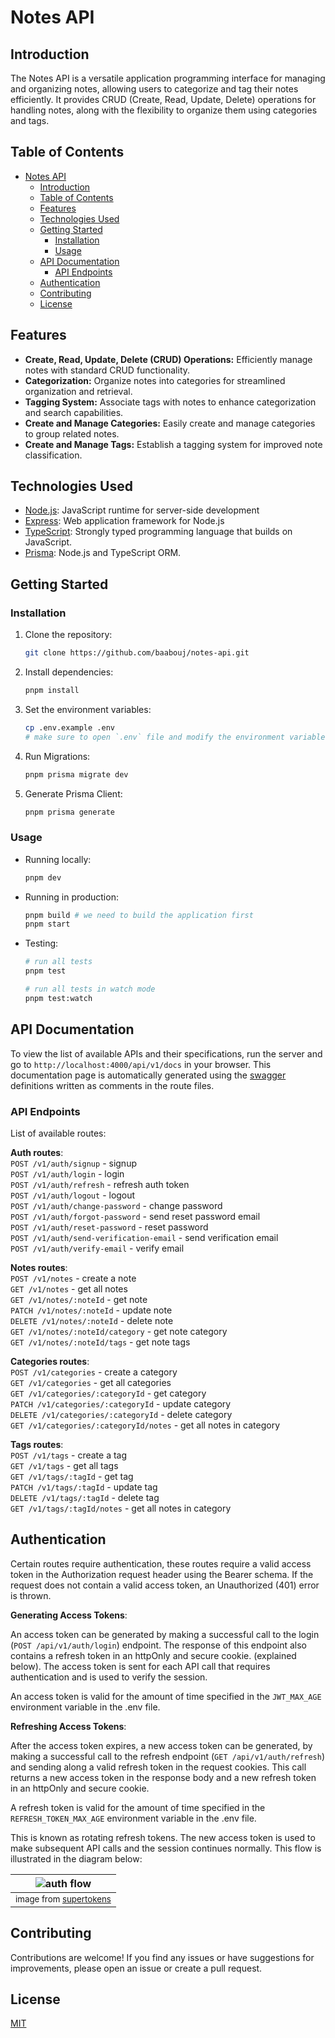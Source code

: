 # Notes API

## Introduction

The Notes API is a versatile application programming interface for managing and organizing notes, allowing users to categorize and tag their notes efficiently. It provides CRUD (Create, Read, Update, Delete) operations for handling notes, along with the flexibility to organize them using categories and tags.

## Table of Contents

- [Notes API](#notes-api)
  - [Introduction](#introduction)
  - [Table of Contents](#table-of-contents)
  - [Features](#features)
  - [Technologies Used](#technologies-used)
  - [Getting Started](#getting-started)
    - [Installation](#installation)
    - [Usage](#usage)
  - [API Documentation](#api-documentation)
    - [API Endpoints](#api-endpoints)
  - [Authentication](#authentication)
  - [Contributing](#contributing)
  - [License](#license)

## Features

- **Create, Read, Update, Delete (CRUD) Operations:** Efficiently manage notes with standard CRUD functionality.
- **Categorization:** Organize notes into categories for streamlined organization and retrieval.
- **Tagging System:** Associate tags with notes to enhance categorization and search capabilities.
- **Create and Manage Categories:** Easily create and manage categories to group related notes.
- **Create and Manage Tags:** Establish a tagging system for improved note classification.

## Technologies Used

- [Node.js](https://nodejs.org/): JavaScript runtime for server-side development
- [Express](https://expressjs.com/): Web application framework for Node.js
- [TypeScript](https://www.typescriptlang.org/): Strongly typed programming language that builds on JavaScript.
- [Prisma](https://www.prisma.io/): Node.js and TypeScript ORM.

## Getting Started

### Installation

1. Clone the repository:

   ```bash
   git clone https://github.com/baabouj/notes-api.git
   ```

2. Install dependencies:

   ```bash
   pnpm install
   ```

3. Set the environment variables:

   ```bash
   cp .env.example .env
   # make sure to open `.env` file and modify the environment variables (if needed)
   ```

4. Run Migrations:

   ```bash
   pnpm prisma migrate dev
   ```

5. Generate Prisma Client:

   ```bash
   pnpm prisma generate
   ```

### Usage

- Running locally:

  ```bash
  pnpm dev
  ```

- Running in production:

  ```bash
  pnpm build # we need to build the application first
  pnpm start
  ```

- Testing:

  ```bash
  # run all tests
  pnpm test

  # run all tests in watch mode
  pnpm test:watch
  ```

## API Documentation

To view the list of available APIs and their specifications, run the server and go to `http://localhost:4000/api/v1/docs` in your browser. This documentation page is automatically generated using the [swagger](https://swagger.io/) definitions written as comments in the route files.

### API Endpoints

List of available routes:

**Auth routes**:\
`POST /v1/auth/signup` - signup\
`POST /v1/auth/login` - login\
`POST /v1/auth/refresh` - refresh auth token\
`POST /v1/auth/logout` - logout\
`POST /v1/auth/change-password` - change password\
`POST /v1/auth/forgot-password` - send reset password email\
`POST /v1/auth/reset-password` - reset password\
`POST /v1/auth/send-verification-email` - send verification email\
`POST /v1/auth/verify-email` - verify email

**Notes routes**:\
`POST /v1/notes` - create a note\
`GET /v1/notes` - get all notes\
`GET /v1/notes/:noteId` - get note\
`PATCH /v1/notes/:noteId` - update note\
`DELETE /v1/notes/:noteId` - delete note\
`GET /v1/notes/:noteId/category` - get note category\
`GET /v1/notes/:noteId/tags` - get note tags

**Categories routes**:\
`POST /v1/categories` - create a category\
`GET /v1/categories` - get all categories\
`GET /v1/categories/:categoryId` - get category\
`PATCH /v1/categories/:categoryId` - update category\
`DELETE /v1/categories/:categoryId` - delete category\
`GET /v1/categories/:categoryId/notes` - get all notes in category

**Tags routes**:\
`POST /v1/tags` - create a tag\
`GET /v1/tags` - get all tags\
`GET /v1/tags/:tagId` - get tag\
`PATCH /v1/tags/:tagId` - update tag\
`DELETE /v1/tags/:tagId` - delete tag\
`GET /v1/tags/:tagId/notes` - get all notes in category

## Authentication

Certain routes require authentication, these routes require a valid access token in the Authorization request header using the Bearer schema. If the request does not contain a valid access token, an Unauthorized (401) error is thrown.

**Generating Access Tokens**:

An access token can be generated by making a successful call to the login (`POST /api/v1/auth/login`) endpoint. The response of this endpoint also contains a refresh token in an httpOnly and secure cookie. (explained below). The access token is sent for each API call that requires authentication and is used to verify the session.

An access token is valid for the amount of time specified in the `JWT_MAX_AGE` environment variable in the .env file.

**Refreshing Access Tokens**:

After the access token expires, a new access token can be generated, by making a successful call to the refresh endpoint (`GET /api/v1/auth/refresh`) and sending along a valid refresh token in the request cookies. This call returns a new access token in the response body and a new refresh token in an httpOnly and secure cookie.

A refresh token is valid for the amount of time specified in the `REFRESH_TOKEN_MAX_AGE` environment variable in the .env file.

This is known as rotating refresh tokens. The new access token is used to make subsequent API calls and the session continues normally. This flow is illustrated in the diagram below:

| ![auth flow](https://supertokens.com/static/030a85c919b48aa822d58aabd6de1324/5a190/jwt-usage-flow.png) |
| :----------------------------------------------------------------------------------------------------: |
|                   <small>image from [supertokens](https://supertokens.com/)</small>                    |

## Contributing

Contributions are welcome! If you find any issues or have suggestions for improvements, please open an issue or create a pull request.

## License

[MIT](LICENSE)
